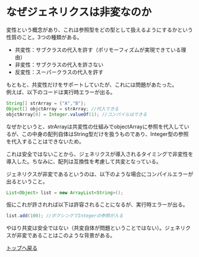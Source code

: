 # なぜジェネリクスは非変なのか

変性という概念があり、これは参照型をどの型として扱えるようにするかという性質のこと。3つの種類がある。
- 共変性：サブクラスの代入を許す（ポリモーフィズムが実現できている理由）
- 非変性：サブクラスの代入を許さない
- 反変性：スーパークラスの代入を許す

もともと、共変性だけをサポートしていたが、これには問題があたった。<br>例えば、以下のコードは実行時エラーが出る。
```java
String[] strArray = {"A","B"};
Object[] objctArray = strArray; //代入できる
objctArray[0] = Integer.valueOf(1); //コンパイルはできる
```
なぜかというと、strArrayは共変性の仕組みでobjectArrayに参照を代入しているが、この中身の配列自体はString型だけを扱うものであり、Integer型の参照を代入することはできないため。

これは安全ではないことから、ジェネリクスが導入されるタイミングで非変性を導入した。ちなみに、配列は互換性を考慮して共変となっている。

ジェネリクスが非変であるというのは、以下のような場合にコンパイルエラーが出るということ。
```java
List<Object> list = new ArrayList<String>();
```
仮にこれが許されれば以下は許容されることになるが、実行時エラーが出る。
```java
list.add(100); //ボクシングでIntegerの参照が入る
```
やはり共変は安全ではない（共変自体が問題ということではない）。ジェネリクスが非変であることはこのような背景がある。

[トップへ戻る](../../../../../../../README.md)